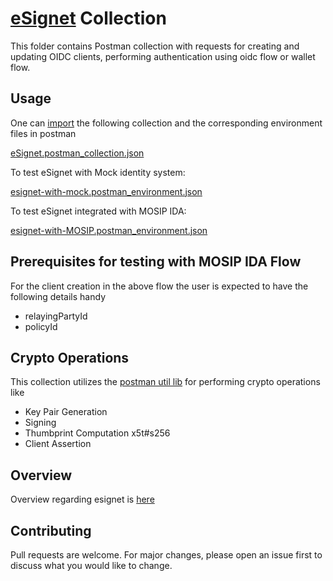 
# [eSignet](https://docs.esignet.io/overview) Collection

This folder contains Postman collection with requests for creating and updating OIDC clients, performing authentication using oidc flow or wallet flow.

## Usage

One can [import](https://learning.postman.com/docs/getting-started/importing-and-exporting/importing-and-exporting-overview/ "Postman Docs") the following collection and the corresponding environment files in postman

[eSignet.postman_collection.json](eSignet.postman_collection.json)

To test eSignet with Mock identity system:

[esignet-with-mock.postman_environment.json](eSignet-with-mock.postman_environment.json)

To test eSignet integrated with MOSIP IDA:

[esignet-with-MOSIP.postman_environment.json](eSignet-with-MOSIP.postman_environment.json)

## Prerequisites for testing with MOSIP IDA Flow
For the client creation in the above flow the user is expected to have the following details handy

* relayingPartyId
* policyId

## Crypto Operations

This collection utilizes the [postman util lib](https://joolfe.github.io/postman-util-lib/ "Postman Util Library") for performing crypto operations like

* Key Pair Generation
* Signing
* Thumbprint Computation x5t#s256
* Client Assertion


## Overview

Overview regarding esignet is [here](../README.md "readme")

## Contributing

Pull requests are welcome. For major changes, please open an issue first
to discuss what you would like to change.